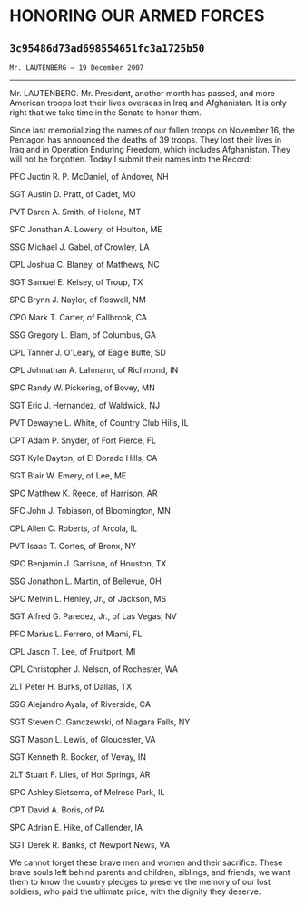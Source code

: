 # HONORING OUR ARMED FORCES
## `3c95486d73ad698554651fc3a1725b50`
`Mr. LAUTENBERG — 19 December 2007`

---


Mr. LAUTENBERG. Mr. President, another month has passed, and more 
American troops lost their lives overseas in Iraq and Afghanistan. It 
is only right that we take time in the Senate to honor them.

Since last memorializing the names of our fallen troops on November 
16, the Pentagon has announced the deaths of 39 troops. They lost their 
lives in Iraq and in Operation Enduring Freedom, which includes 
Afghanistan. They will not be forgotten. Today I submit their names 
into the Record:



 PFC Juctin R. P. McDaniel, of Andover, NH


 SGT Austin D. Pratt, of Cadet, MO


 PVT Daren A. Smith, of Helena, MT


 SFC Jonathan A. Lowery, of Houlton, ME


 SSG Michael J. Gabel, of Crowley, LA


 CPL Joshua C. Blaney, of Matthews, NC


 SGT Samuel E. Kelsey, of Troup, TX


 SPC Brynn J. Naylor, of Roswell, NM


 CPO Mark T. Carter, of Fallbrook, CA


 SSG Gregory L. Elam, of Columbus, GA


 CPL Tanner J. O'Leary, of Eagle Butte, SD


 CPL Johnathan A. Lahmann, of Richmond, IN


 SPC Randy W. Pickering, of Bovey, MN


 SGT Eric J. Hernandez, of Waldwick, NJ


 PVT Dewayne L. White, of Country Club Hills, IL


 CPT Adam P. Snyder, of Fort Pierce, FL


 SGT Kyle Dayton, of El Dorado Hills, CA


 SGT Blair W. Emery, of Lee, ME


 SPC Matthew K. Reece, of Harrison, AR


 SFC John J. Tobiason, of Bloomington, MN


 CPL Allen C. Roberts, of Arcola, IL


 PVT Isaac T. Cortes, of Bronx, NY


 SPC Benjamin J. Garrison, of Houston, TX


 SSG Jonathon L. Martin, of Bellevue, OH


 SPC Melvin L. Henley, Jr., of Jackson, MS


 SGT Alfred G. Paredez, Jr., of Las Vegas, NV


 PFC Marius L. Ferrero, of Miami, FL


 CPL Jason T. Lee, of Fruitport, MI


 CPL Christopher J. Nelson, of Rochester, WA


 2LT Peter H. Burks, of Dallas, TX


 SSG Alejandro Ayala, of Riverside, CA


 SGT Steven C. Ganczewski, of Niagara Falls, NY


 SGT Mason L. Lewis, of Gloucester, VA


 SGT Kenneth R. Booker, of Vevay, IN


 2LT Stuart F. Liles, of Hot Springs, AR


 SPC Ashley Sietsema, of Melrose Park, IL


 CPT David A. Boris, of PA


 SPC Adrian E. Hike, of Callender, IA


 SGT Derek R. Banks, of Newport News, VA


We cannot forget these brave men and women and their sacrifice. These 
brave souls left behind parents and children, siblings, and friends; we 
want them to know the country pledges to preserve the memory of our 
lost soldiers, who paid the ultimate price, with the dignity they 
deserve.

